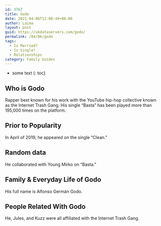 ```yaml
---
id: 3767
title: Godo
date: 2021-04-06T12:00:49+00:00
author: Laima
layout: post
guid: https://ukdataservers.com/godo/
permalink: /04/06/godo
tags:
  - Is Married?
  - Is Single?
  - Relationships
category: Family Guides
---
```


* some text
{: toc}


## Who is Godo
                  
                  
                  
Rapper best known for his work with the YouTube hip-hop collective known as the Internet Trash Gang. His single &#8220;Basta&#8221; has been played more than 195,000 times on the platform.
                  
              
            
              
            
                
                
                
## Prior to Popularity
                  
                  
                  
In April of 2019, he appeared on the single &#8220;Clean.&#8221;
                  
              
            
              
            
                
                
                
## Random data
                  
                  
                  
He collaborated with Young Mirko on &#8220;Basta.&#8221;
                  
              
            
              
            
                
                
                
## Family & Everyday Life of Godo
                  
                  
                  
His full name is Alfonso Germán Godo. 
                  
              
            
              
            
                
                
                
## People Related With Godo
                  
                  
                  
He, Jules, and Kuzz were all affiliated with the Internet Trash Gang. 
                  
              
            
              
            
                
              
            
              
              
            
            
              
            
          
          
          